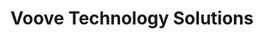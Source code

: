 ---
title: "Voove Technology Solutions"
url: /beinn-na-faoghla/voove-technology-solutions/
shop: computer
---